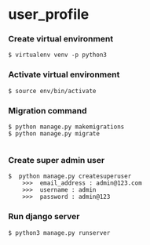 
# user_profile
### Create virtual environment

```
$ virtualenv venv -p python3
```

### Activate virtual environment

```
$ source env/bin/activate
```


### Migration command

```
$ python manage.py makemigrations
$ python manage.py migrate
    
```

### Create super admin user

```
$  python manage.py createsuperuser
	>>>  email_address : admin@123.com
	>>>  username : admin
	>>>  password : admin@123
```

### Run django server

```
$ python3 manage.py runserver
```


